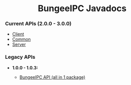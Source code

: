 <center><h1>BungeeIPC Javadocs</h1></center>

<h3>Current APIs (2.0.0 - 3.0.0)</h3>

<ul>
<li><a href="./client/">Client</a></li>
<li><a href="./common/">Common</a></li>
<li><a href="./server/">Server</a></li>
</ul>

<h3>Legacy APIs</h3>

<ul>
<li><b>1.0.0 - 1.0.3:</b></li>
<ul>
<li><a href="./api-1.0.0/">BungeeIPC API (all in 1 package)</a></li>
</ul>
</ul>
